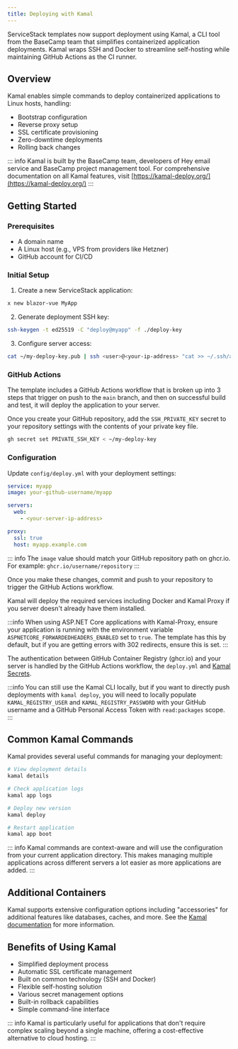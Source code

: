 ```yaml
---
title: Deploying with Kamal
---
```


ServiceStack templates now support deployment using Kamal, a CLI tool from the BaseCamp team that simplifies containerized application deployments. Kamal wraps SSH and Docker to streamline self-hosting while maintaining GitHub Actions as the CI runner.

<lite-youtube class="w-full mx-4 my-4" width="560" height="315" videoid="-mDJfRG8mLQ" style="background-image: url('https://img.youtube.com/vi/-mDJfRG8mLQ/maxresdefault.jpg')"></lite-youtube>

## Overview

Kamal enables simple commands to deploy containerized applications to Linux hosts, handling:
- Bootstrap configuration
- Reverse proxy setup
- SSL certificate provisioning
- Zero-downtime deployments
- Rolling back changes

::: info
Kamal is built by the BaseCamp team, developers of Hey email service and BaseCamp project management tool. For comprehensive documentation on all Kamal features, visit [https://kamal-deploy.org/](https://kamal-deploy.org/)
:::

## Getting Started

### Prerequisites
- A domain name
- A Linux host (e.g., VPS from providers like Hetzner)
- GitHub account for CI/CD

### Initial Setup

1. Create a new ServiceStack application:
```bash
x new blazor-vue MyApp
```

2. Generate deployment SSH key:
```bash
ssh-keygen -t ed25519 -C "deploy@myapp" -f ./deploy-key
```

3. Configure server access:
```bash
cat ~/my-deploy-key.pub | ssh <user>@<your-ip-address> "cat >> ~/.ssh/authorized_keys"
```

### GitHub Actions

The template includes a GitHub Actions workflow that is broken up into 3 steps that trigger on push to the `main` branch, and then on successful build and test, it will deploy the application to your server.

Once you create your GitHub repository, add the `SSH_PRIVATE_KEY` secret to your repository settings with the contents of your private key file.

```bash
gh secret set PRIVATE_SSH_KEY < ~/my-deploy-key
```

### Configuration

Update `config/deploy.yml` with your deployment settings:

```yaml
service: myapp
image: your-github-username/myapp

servers:
  web:
    - <your-server-ip-address>

proxy:
  ssl: true
  host: myapp.example.com
```

::: info
The `image` value should match your GitHub repository path on ghcr.io. For example: `ghcr.io/username/repository`
:::

Once you make these changes, commit and push to your repository to trigger the GitHub Actions workflow.

Kamal will deploy the required services including Docker and Kamal Proxy if you server doesn't already have them installed.

:::info
When using ASP.NET Core applications with Kamal-Proxy, ensure your application is running with the environment variable `ASPNETCORE_FORWARDEDHEADERS_ENABLED` set to `true`. 
The template has this by default, but if you are getting errors with 302 redirects, ensure this is set.
:::

The authentication between GitHub Container Registry (ghcr.io) and your server is handled by the GitHub Actions workflow, the `deploy.yml` and [Kamal Secrets](https://kamal-deploy.org/docs/configuration/environment-variables/#secrets).

:::info
You can still use the Kamal CLI locally, but if you want to directly push deployments with `kamal deploy`, you will need to locally populate `KAMAL_REGISTRY_USER` and `KAMAL_REGISTRY_PASSWORD` with your GitHub username and a GitHub Personal Access Token with `read:packages` scope.
:::

## Common Kamal Commands

Kamal provides several useful commands for managing your deployment:

```bash
# View deployment details
kamal details

# Check application logs
kamal app logs

# Deploy new version
kamal deploy

# Restart application
kamal app boot
```

::: info
Kamal commands are context-aware and will use the configuration from your current application directory. This makes managing multiple applications across different servers a lot easier as more applications are added.
:::

## Additional Containers

Kamal supports extensive configuration options including "accessories" for additional features like databases, caches, and more. See the [Kamal documentation](https://kamal-deploy.org/docs/configuration/accessories/) for more information.

## Benefits of Using Kamal

- Simplified deployment process
- Automatic SSL certificate management
- Built on common technology (SSH and Docker)
- Flexible self-hosting solution
- Various secret management options
- Built-in rollback capabilities
- Simple command-line interface

::: info
Kamal is particularly useful for applications that don't require complex scaling beyond a single machine, offering a cost-effective alternative to cloud hosting.
:::